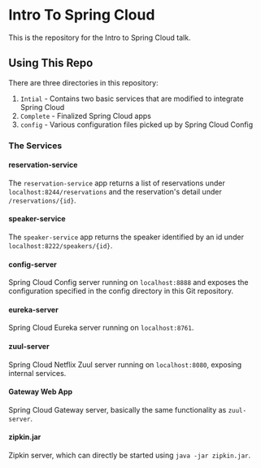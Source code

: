 # Intro To Spring Cloud

This is the repository for the Intro to Spring Cloud talk.  

## Using This Repo

There are three directories in this repository:

1. `Intial` - Contains two basic services that are modified to integrate Spring Cloud
2. `Complete` - Finalized Spring Cloud apps 
3.  `config` - Various configuration files picked up by Spring Cloud Config 

### The Services

#### reservation-service
The `reservation-service` app returns a list of reservations under `localhost:8244/reservations` and the reservation's detail under `/reservations/{id}`.

#### speaker-service
The `speaker-service` app returns the speaker identified by an id under `localhost:8222/speakers/{id}`.

#### config-server
Spring Cloud Config server running on `localhost:8888` and exposes the configuration specified in the config directory in this Git repository.

#### eureka-server
Spring Cloud Eureka server running on `localhost:8761`.

#### zuul-server
Spring Cloud Netflix Zuul server running on `localhost:8080`, exposing internal services.

#### Gateway Web App
Spring Cloud Gateway server, basically the same functionality as `zuul-server`.

#### zipkin.jar
Zipkin server, which can directly be started using `java -jar zipkin.jar`.
